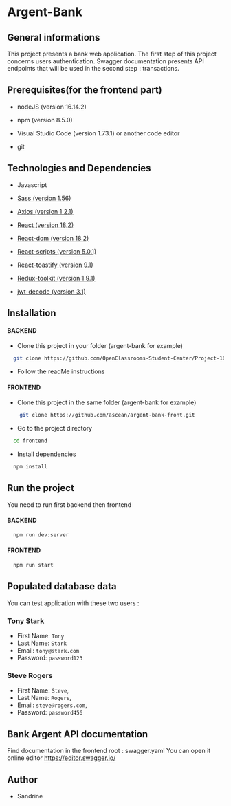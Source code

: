
# Argent-Bank

## General informations

This project presents a bank web application. 
The first step of this project concerns users authentication. Swagger documentation presents API endpoints that will be used in the second step : transactions. 

## Prerequisites(for the frontend part)

- nodeJS (version 16.14.2)

- npm (version 8.5.0)

- Visual Studio Code (version 1.73.1) or another code editor

- git

## Technologies and Dependencies

- Javascript

- [Sass (version 1.56)](https://sass-lang.com/)

- [Axios (version 1.2.1)](https://axios-http.com/)

- [React (version 18.2)](https://fr.reactjs.org/)

- [React-dom (version 18.2)](https://fr.reactjs.org/docs/react-dom.html) 

- [React-scripts (version 5.0.1)](https://www.npmjs.com/package/react-scripts) 

- [React-toastify (version 9.1)](https://fkhadra.github.io/react-toastify/introduction)

- [Redux-toolkit (version 1.9.1)](https://redux-toolkit.js.org/)

- [jwt-decode (version 3.1)](https://jwt.io/libraries)

## Installation 
#### BACKEND    
    
- Clone this project in your folder (argent-bank for example)

```bash
  git clone https://github.com/OpenClassrooms-Student-Center/Project-10-Bank-API.git
```

- Follow the readMe instructions

#### FRONTEND

- Clone this project in the same folder (argent-bank for example)

```bash
    git clone https://github.com/ascean/argent-bank-front.git
```

- Go to the project directory

```bash
  cd frontend
```

- Install dependencies

```bash
  npm install
```

## Run the project

You need to run first backend then frontend

#### BACKEND

```bash
  npm run dev:server
```

#### FRONTEND

```bash
  npm run start
```

## Populated database data

You can test application with these two users :

### Tony Stark

- First Name: `Tony`
- Last Name: `Stark`
- Email: `tony@stark.com`
- Password: `password123`

### Steve Rogers

- First Name: `Steve`,
- Last Name: `Rogers`,
- Email: `steve@rogers.com`,
- Password: `password456`

## Bank Argent API documentation

Find documentation in the frontend root : swagger.yaml
You can open it online editor https://editor.swagger.io/

## Author

- Sandrine